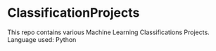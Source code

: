 # ClassificationProjects

This repo contains various Machine Learning Classifications Projects.
Language used: Python
